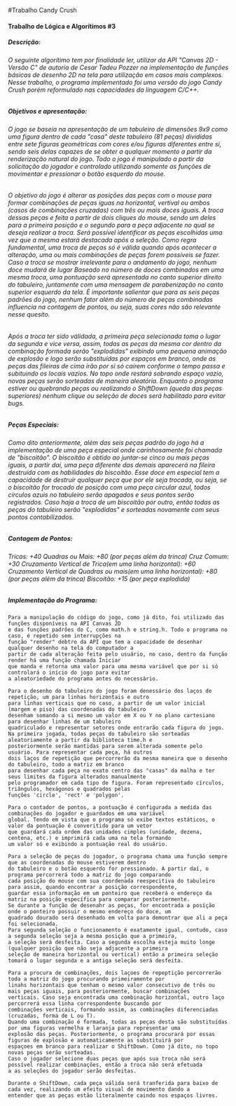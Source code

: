 #Trabalho Candy Crush
<h4>Trabalho de Lógica e Algorítimos #3 <h4>
<h5>Descrição: </h5>
	
<h6> O seguinte algorítimo tem por finalidade ler, utilizar da API "Canvas 2D - Versão C" de autoria de Cesar Tadeu Pozzer na implementação de funções básicas de desenho 2D na tela para utilização em casos mais complexos. Nesse trabalho, o programa implementado foi uma versão do jogo Candy Crush porém reformulado nas capacidades da linguagem C/C++. </h6>
	
<h5>Objetivos e apresentação:</h5>

<h6>	O jogo se baseia na apresentação de um tabuleiro de dimensões 9x9 como uma figura dentro de	cada "casa" deste tabuleiro (81 peças) divididas entre sete figuras geométricas com cores e/ou figuras diferentes entre si, sendo seis delas capazes de se obter a qualquer momento a partir da renderização natural do jogo. Todo o jogo é manipulado a partir da solicitação do jogador e controlado utilizando somente as funções de movimentar e pressionar o botão esquerdo do mouse.</h6>

<h6>O objetivo do jogo é alterar as posições das peças com o mouse para formar combinações de peças iguas na horizontal, vertival ou ambos (casos de combinações cruzadas) com três ou mais doces iguais. A troca	dessas peças e feita a partir de dois cliques do mouse, sendo um deles para a primeira posição e o segundo para a peça adjacente no qual se deseja realizar a troca. Será possível identificar as peças escolhidas uma vez que a mesma estará destacada após a seleção. Como regra fundamental, uma troca de peças só é válida quando após acontecer a alteração, uma ou mais combinações de peças forem possíveis se fazer. Caso a troca se mostrar irrelevante para o andamento do jogo, nenhum doce mudará de lugar Baseado no número de doces combinados em uma mesma troca, uma pontuação será apresentada no canto superior direito do tabuleiro, juntamente com uma mensagem de parabenização no canto superior esquerdo da tela. É importante salientar que para as seis peças padrões do jogo, nenhum fator além do número de peças combinadas influencia na contagem de pontos, ou seja, suas cores não são relevante nesse quesito.</h6>

<h6>Após a troca ter sido válidada, a primeira peça selecionada toma o lugar da segunda e vice versa, assim, todas as peças da mesma cor dentro da combinação formada serão "explodidas"  exibindo uma pequena animação de	explosão e logo serão substituídas por espaços em branco, onde as peças das fileiras de cima irão por si só	caírem conforme o tempo passa e subituindo os locais vazios. No topo onde restará sobrando espaço vazio, novas peças serão sorteadas de maneira aleatória. Enquanto o programa estiver ou quebrando peças ou realizando o ShiftDown (queda das peças superiores) nenhum clique ou seleção de doces será habilitado para evitar bugs.</h6>

<h5>Peças Especiais:</h5>

<h6>Como dito anteriormente, além das seis peças padrão do jogo há a implementação de uma peça especial onde carinhosamente foi chamada de "biscoitão". O biscoitão é obtido ao juntar-se cinco ou mais peças iguais, a partir daí, uma peça diferente das demais aparecerá na fileira destruída com as habilidades do biscoitão. Esse doce em especial tem a capacidade de destruir qualquer peça que por ele seja trocada, ou seja, se o biscoitão for trocado de posição com uma peça circular azul, todos círculos azuis no tabuleiro serão apagados e seus pontos serão registrados. Caso haja a troca de um biscoitão por outro, então todas as peças do tabuleiro serão "explodidas" e sorteadas novamente com seus pontos contabilizados.</h6>
  
<h5>Contagem de Pontos:</h5>
	
<h6>Tricas:                                                          	+40 
	Quadras ou Mais:                                                 	+80 (por peças além da trinca)
	Cruz Comum:                                                      	+30
	Cruzamento Vertical de Trica(em uma linha horizontal):           	+60
	Cruzamento Vertical de Quadras ou mais(em uma linha horizontal): 	+80 (por peças além da trinca)
	Biscoitão:                                                       	+15 (por peça explodida) </h6>

<h5>Implementação do Programa:</h5>

	Para a manipulação do código do jogo, como já dito, foi utilizado das funções disponíveis na API Canvas 2D
	e das funções padrões do C, como math.h e string.h. Todo o programa no caso, é repetido sem interrupções na
	função "render" debtro da API que tem a capacidade de desenhar qualquer desenho na tela do computador a 
	partir de cada alteração feita pelo usuário, no caso, dentro da função render há uma função chamada Iniciar
	que manda e retorna uma valor para uma mesma variável que por si só controlará o início do jogo para evitar 
	a aleatoriedade do programa antes do necessário. 

	Para o desenho do tabuleiro do jogo foram denessário dos laços de repetição, um para linhas horizontais e outro
	para linhas verticais que no caso, a partir de um valor inicial (margem e piso) das coordenadas do tabuleiro
	desenham somando a si mesmo um valor em X ou Y no plano cartesiano para desenhar linhas de um tabuleiro 
	quadriculado e representar setores onde entrarão cada figura do jogo. 
	Na primeira jogada, todas peças do tabuleiro são sorteadas aleatoriamente a partir da biblioteca time.h e 
	posteriormente serão mantidas para serem alterada somente pelo usuário. Para representar cada peça, há outros
	dois laços de repetição que percorrerão da mesma maneira que o desenho do tabuleiro, todo a matriz em branco 
	para desenhar cada peça no exato centro das "casas" da malha e ter seus limites da figura alterados manualmente
	pelo programador em cada tipo de figura. Foram representado círculos, triângulos, hexágonos e quadrados pelas 
	funções 'circle', 'rect' e 'polygon'.

	Para o contador de pontos, a pontuação é configurada a medida das combinações do jogador e guardados em uma variável
	global. Tendo em vista que o programa só exibe textos estáticos, o valor da pontuação é converitido para um vetor
	que guardará cada ordem das unidades cimples (unidade, dezena, centena, etc.) e imprimirá cada uma na tela formando 
	um valor só e exibindo a pontuação real do usuário.

	Para a seleção de peças do jogador, o programa chama uma função sempre que as coordenadas do mouse estiverem dentro
	do tabuleiro e o botão esquerdo for pressionado. A partir daí, o programa percorrerá todo a matriz do jogo comparando	
	cada posição do mouse com sua coordenada reespecitiva do tabuleiro para assim, quando encontrar a posição correspondente,
	guardar essa informação em um ponteiro que receberá o endereço da matriz na posição específica para comparar posteriormente.
	Se durante a função de desenahr as peças, for encontrada a posíção onde o ponteiro possuir o mesmo endereço do doce, um
	quadrado dourado será desenhado em volta para demontrar que ali a peça foi selecionada.
	Para segunda seleção o funcionamento é exatamente igual, contudo, caso a segunda seleção seja a mesma posição que a primeira,
	a seleção será desfeita. Caso a segunda escolha esteja muito longe (qualquer posição que não seja adjacente a primeira
	seleção de maneira horizontal ou vertical) então a primeira seleção tomará o lugar segunda e a antiga seleção será desfeita.
	
	Para a procura de combinações, dois laçoes de repeptição percorrerão toda a matriz do jogo procurando primeiramente por
	linahs horizontais que tenham o mesmo valor consecutivo de três ou mais peças iguais, para posteriormente, buscar combinações
	verticais. Caso seja encontrada uma combinação horizontal, outro laço percorrerá essa linha correspondente buscando por 
	combinações verticais, formando assim, as combinações diferenciadas (cruzadas, forma de L ou T).
	Quando uma combinação é formada, todas as peças desta são substituídas por uma figuras vermelha e laranja para representar uma
	explosão das peças. Posteriormente, o programa procurará por essas figuras de explosão e automaticamente as substituirá por
	espaçoes em branco para realizar o ShiftDown. Como já dito, no topo novas peças serão sorteadas.
	Caso o jogador selecione duas peças que após sua troca não será possível realizar combinações, então a troca não será efetuada
	a as seleções do jogador serão desfeitas.

	Durante o ShiftDown, cada peça válida será tranferida para baixo de cada vez, realizando um efeito visual de movimento dando a
	entender que as peças estão literalmente caindo nos espaços livres.	


	  
